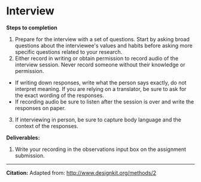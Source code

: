 # Interview

**Steps to completion**
1. Prepare for the interview with a set of questions. Start by asking broad questions about the interviewee's values and habits before asking more specific questions related to your research.
2. Either record in writing or obtain permission to record audio of the interview session. Never record someone without their knowledge or permission.
  - If writing down responses, write what the person says exactly, do not interpret meaning. If you are relying on a translator, be sure to ask for the exact wording of the responses.
  - If recording audio be sure to listen after the session is over and write the responses on paper.
3. If interviewing in person, be sure to capture body language and the context of the responses.

**Deliverables:**
1. Write your recording in the observations input box on the assignment submission.

* * *

**Citation:**
Adapted from: http://www.designkit.org/methods/2